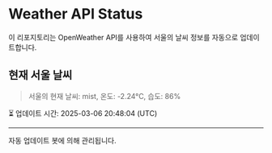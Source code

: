 
# Weather API Status

이 리포지토리는 OpenWeather API를 사용하여 서울의 날씨 정보를 자동으로 업데이트합니다.

## 현재 서울 날씨
> 서울의 현재 날씨: mist, 온도: -2.24°C, 습도: 86%

⏳ 업데이트 시간: 2025-03-06 20:48:04 (UTC)

---
자동 업데이트 봇에 의해 관리됩니다.
